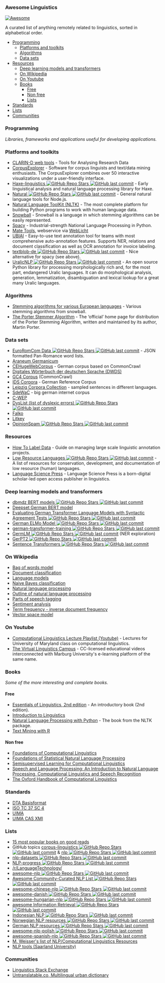 ### Awesome Linguistics
[![Awesome](https://cdn.rawgit.com/sindresorhus/awesome/d7305f38d29fed78fa85652e3a63e154dd8e8829/media/badge.svg)](https://github.com/sindresorhus/awesome)

A curated list of anything remotely related to linguistics, sorted in alphabetical order.

- [Programming](#programming)
    - [Platforms and toolkits](#platforms-and-toolkits)
    - [Algorithms](#algorithms)
    - [Data sets](#data-sets)
- [Resources](#resources)
    - [Deep learning models and transformers](#deep-learning-models-and-transformers)
    - [On Wikipedia](#on-wikipedia)
    - [On Youtube](#on-youtube)
    - [Books](#books)
        - [Free](#free)
        - [Non free](#non-free)
        - [Lists](#lists)
- [Standards](#standards)
- [Lists](#lists)
- [Communities](#communities)

### Programming
*Libraries, frameworks and applications useful for developing applications.*

### Platforms and toolkits
* [CLARIN-D web tools](https://www.clarin-d.net/en/analysing) - Tools for Analysing Research Data 
* [CorpusExplorer](https://notes.jan-oliver-ruediger.de/software/corpusexplorer-overview/) - Software for corpus linguists and text/data mining enthusiasts. The CorpusExplorer combines over 50 interactive visualizations under a user-friendly interface.
* [Haxe-linguistics ![GitHub Repo Stars](https://img.shields.io/github/stars/sexybiggetje/haxe-linguistics) ![GitHub last commit](https://img.shields.io/github/last-commit/sexybiggetje/haxe-linguistics)](https://github.com/sexybiggetje/haxe-linguistics) - Early linguistical analysis and natural language processing library for Haxe.
* [Natural ![GitHub Repo Stars](https://img.shields.io/github/stars/NaturalNode/natural) ![GitHub last commit](https://img.shields.io/github/last-commit/NaturalNode/natural)](https://github.com/NaturalNode/natural) - General natural language tools for Node.js.
* [Natural Language ToolKit (NLTK)](http://www.nltk.org/) - The most complete platform for building Python programs to work with human language data.
* [Snowball](https://snowballstem.org/) - Snowball is a language in which stemming algorithms can be easily represented.
* [Spacy](https://spacy.io/) - Industrial-strength  National Language Processing in Python.
* [Mate Tools](http://hdl.handle.net/11022/1007-0000-0000-8E4E-A), webservice via [WebLicht](https://weblicht.sfs.uni-tuebingen.de/)
* [UBIAI](https://ubiai.tools/) - Easy-to-use text annotation tool for teams with most comprehensive auto-annotation features. Supports NER, relations and document classification as well as OCR annotation for invoice labeling.
* [textblob-de ![GitHub Repo Stars](https://img.shields.io/github/stars/markuskiller/textblob-de) ![GitHub last commit](https://img.shields.io/github/last-commit/markuskiller/textblob-de)](https://github.com/markuskiller/textblob-de) - Nice alternative for spacy (see above).
* [UralicNLP ![GitHub Repo Stars](https://img.shields.io/github/stars/mikahama/uralicNLP) ![GitHub last commit](https://img.shields.io/github/last-commit/mikahama/uralicNLP)](https://github.com/mikahama/uralicNLP) - An open source Python library for processing morphologically rich and, for the most part, endangered Uralic languages. It can do morphological analysis, generation, lemmatization, disambiguation and lexical lookup for a great many Uralic languages.

### Algorithms
* [Stemming algorithms for various European languages](http://snowball.tartarus.org/texts/stemmersoverview.html) - Various stemming algorithms from snowball.
* [The Porter Stemmer Algorithm](http://tartarus.org/martin/PorterStemmer/) - The ‘official’ home page for distribution of the Porter Stemming Algorithm, written and maintained by its author, Martin Porter.

### Data sets
* [EuroRomCom Data ![GitHub Repo Stars](https://img.shields.io/github/stars/kirkins/euroromcom) ![GitHub last commit](https://img.shields.io/github/last-commit/kirkins/euroromcom)](https://github.com/kirkins/euroromcom) - JSON formatted Pan-Romance word lists.
* [Araneum Germanicum](http://aranea.juls.savba.sk/aranea_about/_germanicum.html)
* [CEHugeWebCorpus](https://lindat.mff.cuni.cz/repository/xmlui/handle/11372/LRT-2638) - German corpus based on CommonCrawl
* [Digitales Wörterbuch der deutschen Sprache (DWDS)](https://dwds.de)
* [GC4 Corpus](https://german-nlp-group.github.io/projects/gc4-corpus.html) (CommonCrawl)
* [IDS Corpora](https://www1.ids-mannheim.de/kl/projekte/korpora) - German Reference Corpus
* [Leipzig Corpora Collection](https://wortschatz.uni-leipzig.de/en/download/) - sampled sentences in different languages.
* [SdeWaC](https://www.ims.uni-stuttgart.de/forschung/ressourcen/korpora/sdewac.en.html) - big german internet corpus
* [C-WEP](http://lingured.info/linguistic-resources/cwep/)
* [DysList (list of dyslexic errors) ![GitHub Repo Stars](https://img.shields.io/github/stars/Rauschii/DysListGerman) ![GitHub last commit](https://img.shields.io/github/last-commit/Rauschii/DysListGerman)](https://github.com/Rauschii/DysListGerman)
* [Falko](https://www.linguistik.hu-berlin.de/de/institut/professuren/korpuslinguistik/forschung/falko)
* [Litkey](https://www.linguistics.ruhr-uni-bochum.de/litkeycorpus/)
* [OpinionSpam ![GitHub Repo Stars](https://img.shields.io/github/stars/hdaSprachtechnologie/OpinionSpam) ![GitHub last commit](https://img.shields.io/github/last-commit/hdaSprachtechnologie/OpinionSpam)](https://github.com/hdaSprachtechnologie/OpinionSpam)

### Resources
* [How To Label Data](https://www.lighttag.io/how-to-label-data/) - Guide on managing large scale linguistic annotation projects.
* [Low Resource Languages ![GitHub Repo Stars](https://img.shields.io/github/stars/RIchardLitt/low-resource-languages) ![GitHub last commit](https://img.shields.io/github/last-commit/RIchardLitt/low-resource-languages)](https://github.com/RIchardLitt/low-resource-languages) - A list of resources for conservation, development, and documentation of low resource (human) languages.
* [Language Science Press](https://langsci-press.org/) - Language Science Press is a born-digital scholar-led open access publisher in linguistics.

### Deep learning models and transformers

* [dbmdz BERT models ![GitHub Repo Stars](https://img.shields.io/github/stars/dbmdz/berts) ![GitHub last commit](https://img.shields.io/github/last-commit/dbmdz/berts)](https://github.com/dbmdz/berts)
* [Deepset German BERT model](https://deepset.ai/german-bert)
* [Evaluating German Transformer Language Models with Syntactic Agreement Tests ![GitHub Repo Stars](https://img.shields.io/github/stars/DFKI-NLP/gevalm) ![GitHub last commit](https://img.shields.io/github/last-commit/DFKI-NLP/gevalm)](https://github.com/DFKI-NLP/gevalm)
* [German ELMo Model ![GitHub Repo Stars](https://img.shields.io/github/stars/t-systems-on-site-services-gmbh/german-elmo-model) ![GitHub last commit](https://img.shields.io/github/last-commit/t-systems-on-site-services-gmbh/german-elmo-model)](https://github.com/t-systems-on-site-services-gmbh/german-elmo-model)
* [german-transformer-training ![GitHub Repo Stars](https://img.shields.io/github/stars/PhilipMay/german-transformer-training) ![GitHub last commit](https://img.shields.io/github/last-commit/PhilipMay/german-transformer-training)](https://github.com/PhilipMay/german-transformer-training)
* [GermLM ![GitHub Repo Stars](https://img.shields.io/github/stars/tonianelope/Multilingual-BERT) ![GitHub last commit](https://img.shields.io/github/last-commit/tonianelope/Multilingual-BERT)](https://github.com/tonianelope/Multilingual-BERT) (NER exploration)
* [GerPT2 ![GitHub Repo Stars](https://img.shields.io/github/stars/bminixhofer/gerpt2) ![GitHub last commit](https://img.shields.io/github/last-commit/bminixhofer/gerpt2)](https://github.com/bminixhofer/gerpt2)
* [Sentence Transformers ![GitHub Repo Stars](https://img.shields.io/github/stars/UKPLab/sentence-transformers) ![GitHub last commit](https://img.shields.io/github/last-commit/UKPLab/sentence-transformers)](https://github.com/UKPLab/sentence-transformers)

### On Wikipedia
* [Bag of words model](https://en.wikipedia.org/wiki/Bag-of-words_model)
* [Document classification](https://en.wikipedia.org/wiki/Document_classification)
* [Language models](https://en.wikipedia.org/wiki/Language_model)
* [Naive Bayes classification](https://en.wikipedia.org/wiki/Naive_Bayes_classifier)
* [Natural language processing](https://en.wikipedia.org/wiki/Natural_language_processing)
* [Outline of natural language processing](https://en.wikipedia.org/wiki/Outline_of_natural_language_processing)
* [Parts of speech tagging](https://en.wikipedia.org/wiki/Part-of-speech_tagging)
* [Sentiment analysis](https://en.wikipedia.org/wiki/Sentiment_analysis)
* [Term frequency - inverse document frequency](https://en.wikipedia.org/wiki/Tf%E2%80%93idf)
* [Vector space model](https://en.wikipedia.org/wiki/Vector_space_model)

### On Youtube
* [Computational Linguistics Lecture Playlist (Youtube)](https://www.youtube.com/playlist?list=PLegWUnz91WfuPebLI97-WueAP90JO-15i) - Lectures for University of Maryland class on computational linguistics.
* [The Virtual Linguistics Campus](https://www.youtube.com/channel/UCaMpov1PPVXGcKYgwHjXB3g) - CC-licensed educational videos interconnected with Marburg University's e-learning platform of the same name.

### Books
*Some of the more interesting and complete books.*

#### Free
* [Essentials of Linguistics, 2nd edition](https://ecampusontario.pressbooks.pub/essentialsoflinguistics2/) - An introductory book (2nd edition).
* [Introduction to Linguistics](https://linguistics.ucla.edu/people/Kracht/courses/ling20-fall07/ling-intro.pdf)
* [Natural Language Processing with Python](https://www.nltk.org/book/) - The book from the NLTK package.
* [Text Mining with R](https://www.tidytextmining.com)

#### Non free
* [Foundations of Computational Linguistics](https://books.google.com/books?id=o9iGAgAAQBAJ&dq=Foundations+of+Computational+Linguistics&hl=nl&source=gbs_navlinks_s)
* [Foundations of Statistical Natural Language Processing](https://books.google.nl/books?id=YiFDxbEX3SUC)
* [Semisupervised Learning for Computational Linguistics](https://books.google.com/books/about/Semisupervised_Learning_for_Computationa.html?id=VCd67cGB_rAC&redir_esc=y)
* [Speech and Language Processing: An Introduction to Natural Language Processing, Computational Linguistics and Speech Recognition](https://books.google.nl/books?id=fZmj5UNK8AQC)
* [The Oxford Handbook of Computational Linguistics](https://www.oxfordhandbooks.com/view/10.1093/oxfordhb/9780199276349.001.0001/oxfordhb-9780199276349)

### Standards

* [DTA Basisformat](https://www.deutschestextarchiv.de/doku/basisformat/)
* [ISO TC 37 SC 4](https://www.iso.org/committee/297592.html)
* [UIMA](https://docs.oasis-open.org/uima/v1.0/os/uima-spec-os.html)
* [UIMA CAS XMI](https://uima.apache.org/d/uimaj-current/references.html#ugr.ref.xmi)

### Lists
* [15 most popular books on good reads](https://www.goodreads.com/shelf/show/natural-language-processing)
* GitHub topics [corpus-linguistics ![GitHub Repo Stars](https://img.shields.io/github/stars/topics/corpus-linguistics) ![GitHub last commit](https://img.shields.io/github/last-commit/topics/corpus-linguistics)](https://github.com/topics/corpus-linguistics) & [nlp ![GitHub Repo Stars](https://img.shields.io/github/stars/topics/nlp) ![GitHub last commit](https://img.shields.io/github/last-commit/topics/nlp)](https://github.com/topics/nlp)
* [nlp-datasets ![GitHub Repo Stars](https://img.shields.io/github/stars/niderhoff/nlp-datasets) ![GitHub last commit](https://img.shields.io/github/last-commit/niderhoff/nlp-datasets)](https://github.com/niderhoff/nlp-datasets)
* [NLP-progress ![GitHub Repo Stars](https://img.shields.io/github/stars/sebastianruder/NLP-progress) ![GitHub last commit](https://img.shields.io/github/last-commit/sebastianruder/NLP-progress)](https://github.com/sebastianruder/NLP-progress)
* [/r/LanguageTechnology/](https://www.reddit.com/r/LanguageTechnology/)
* [awesome-nlp ![GitHub Repo Stars](https://img.shields.io/github/stars/keon/awesome-nlp) ![GitHub last commit](https://img.shields.io/github/last-commit/keon/awesome-nlp)](https://github.com/keon/awesome-nlp)
* [Awesome Community-Curated NLP List ![GitHub Repo Stars](https://img.shields.io/github/stars/alvations/awesome-community-curated-nlp) ![GitHub last commit](https://img.shields.io/github/last-commit/alvations/awesome-community-curated-nlp)](https://github.com/alvations/awesome-community-curated-nlp)
* [awesome-chinese-nlp ![GitHub Repo Stars](https://img.shields.io/github/stars/crownpku/Awesome-Chinese-NLP) ![GitHub last commit](https://img.shields.io/github/last-commit/crownpku/Awesome-Chinese-NLP)](https://github.com/crownpku/Awesome-Chinese-NLP)
* [awesome-danish ![GitHub Repo Stars](https://img.shields.io/github/stars/fnielsen/awesome-danish) ![GitHub last commit](https://img.shields.io/github/last-commit/fnielsen/awesome-danish)](https://github.com/fnielsen/awesome-danish)
* [awesome-hungarian-nlp ![GitHub Repo Stars](https://img.shields.io/github/stars/oroszgy/awesome-hungarian-nlp) ![GitHub last commit](https://img.shields.io/github/last-commit/oroszgy/awesome-hungarian-nlp)](https://github.com/oroszgy/awesome-hungarian-nlp)
* [awesome Information Retrieval ![GitHub Repo Stars](https://img.shields.io/github/stars/harpribot/awesome-information-retrieval) ![GitHub last commit](https://img.shields.io/github/last-commit/harpribot/awesome-information-retrieval)](https://github.com/harpribot/awesome-information-retrieval)
* [Indonesian NLP ![GitHub Repo Stars](https://img.shields.io/github/stars/kmkurn/id-nlp-resource) ![GitHub last commit](https://img.shields.io/github/last-commit/kmkurn/id-nlp-resource)](https://github.com/kmkurn/id-nlp-resource)
* [Norwegian NLP resources ![GitHub Repo Stars](https://img.shields.io/github/stars/web64/norwegian-nlp-resources) ![GitHub last commit](https://img.shields.io/github/last-commit/web64/norwegian-nlp-resources)](https://github.com/web64/norwegian-nlp-resources)
* [German NLP resources ![GitHub Repo Stars](https://img.shields.io/github/stars/adbar/German-NLP) ![GitHub last commit](https://img.shields.io/github/last-commit/adbar/German-NLP)](https://github.com/adbar/German-NLP/)
* [awesome-nlp-polish ![GitHub Repo Stars](https://img.shields.io/github/stars/ksopyla/awesome-nlp-polish) ![GitHub last commit](https://img.shields.io/github/last-commit/ksopyla/awesome-nlp-polish)](https://github.com/ksopyla/awesome-nlp-polish)
* [awesome-spanish-nlp ![GitHub Repo Stars](https://img.shields.io/github/stars/dav009/awesome-spanish-nlp) ![GitHub last commit](https://img.shields.io/github/last-commit/dav009/awesome-spanish-nlp)](https://github.com/dav009/awesome-spanish-nlp)
* [M. Weisser's list of NLP/Computational Linguistics Resources](https://martinweisser.org/corpora_site/comp_ling_resources.html)
* [NLP tools (Saarland University)](https://www.coli.uni-saarland.de/~csporled/page.php?id=tools)

### Communities
* [Linguistics Stack Exchange](https://linguistics.stackexchange.com/)
* [Untranslatable.co, Multilingual urban dictionary](https://untranslatable.co/)

